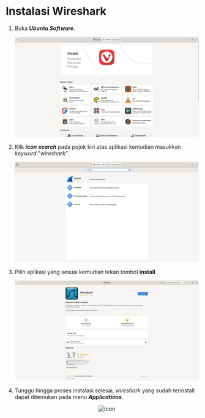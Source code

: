 # Instalasi Wireshark

1. Buka ***Ubuntu Software***.
   <center> 

   ![icon](img/ubuntu_software_home.png)

   </center>
2. Klik ***icon*** ***search*** pada pojok kiri atas aplikasi kemudian masukkan *keyword* "*wireshark*".
   <center> 

   ![icon](img/wireshark/search.png)

   </center>
3. Pilih aplikasi yang sesuai kemudian tekan tombol **install**.
   <center> 

   ![icon](img/wireshark/install.png)

   </center>
4. Tunggu hingga proses instalasi selesai, *wireshark* yang sudah terinstall dapat ditemukan pada menu ***Applications***.
    <center> 

   ![icon](img/android/done.png)

   </center>